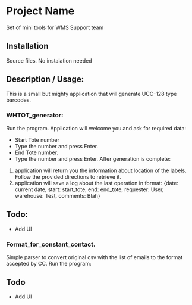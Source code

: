 # Project Name
Set of mini tools for WMS Support team

## Installation
Source files. No instalation needed

## Description / Usage:
This is a small but mighty application that will generate UCC-128 type barcodes.
### WHTOT_generator:
Run the program.
Application will welcome you and ask for required data:
- Start Tote number
- Type the number and press Enter.
- End Tote number.
- Type the number and press Enter.
After generation is complete: 
1. application will return you the information about location of the labels. Follow the provided directions to retrieve it. 
2. application will save a log about the last operation in format:
   {date: current date, start: start_tote, end: end_tote, requester: User, warehouse: Test, comments: Blah}
## Todo:
- Add UI

### Format_for_constant_contact.
Simple parser to convert original csv with the list of emails to the format accepted by CC.
Run the program:


## Todo
- Add UI


